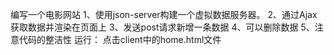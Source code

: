 ﻿编写一个电影网站
1、使用json-server构建一个虚拟数据服务器。
2、通过Ajax获取数据并渲染在页面上
3、发送post请求新增一条数据
4、可以删除数据
5、注意代码的整洁性
运行：
点击client中的home.html文件